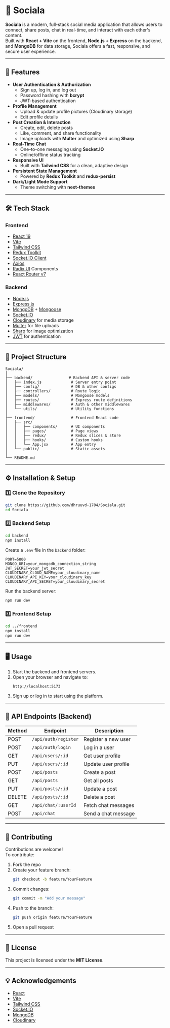 # 📱 Sociala

**Sociala** is a modern, full-stack social media application that allows users to connect, share posts, chat in real-time, and interact with each other's content.  
Built with **React + Vite** on the frontend, **Node.js + Express** on the backend, and **MongoDB** for data storage, Sociala offers a fast, responsive, and secure user experience.

---

## 🚀 Features

- **User Authentication & Authorization**
  - Sign up, log in, and log out
  - Password hashing with **bcrypt**
  - JWT-based authentication
- **Profile Management**
  - Upload & update profile pictures (Cloudinary storage)
  - Edit profile details
- **Post Creation & Interaction**
  - Create, edit, delete posts
  - Like, comment, and share functionality
  - Image uploads with **Multer** and optimized using **Sharp**
- **Real-Time Chat**
  - One-to-one messaging using **Socket.IO**
  - Online/offline status tracking
- **Responsive UI**
  - Built with **Tailwind CSS** for a clean, adaptive design
- **Persistent State Management**
  - Powered by **Redux Toolkit** and **redux-persist**
- **Dark/Light Mode Support**
  - Theme switching with **next-themes**

---

## 🛠 Tech Stack

### **Frontend**
- [React 19](https://react.dev/)
- [Vite](https://vitejs.dev/)
- [Tailwind CSS](https://tailwindcss.com/)
- [Redux Toolkit](https://redux-toolkit.js.org/)
- [Socket.IO Client](https://socket.io/)
- [Axios](https://axios-http.com/)
- [Radix UI](https://www.radix-ui.com/) Components
- [React Router v7](https://reactrouter.com/)

### **Backend**
- [Node.js](https://nodejs.org/)
- [Express.js](https://expressjs.com/)
- [MongoDB](https://www.mongodb.com/) + [Mongoose](https://mongoosejs.com/)
- [Socket.IO](https://socket.io/)
- [Cloudinary](https://cloudinary.com/) for media storage
- [Multer](https://github.com/expressjs/multer) for file uploads
- [Sharp](https://sharp.pixelplumbing.com/) for image optimization
- [JWT](https://jwt.io/) for authentication

---

## 📂 Project Structure

```
Sociala/
│
├── backend/                # Backend API & server code
│   ├── index.js             # Server entry point
│   ├── config/              # DB & other configs
│   ├── controllers/         # Route logic
│   ├── models/              # Mongoose models
│   ├── routes/              # Express route definitions
│   ├── middlewares/         # Auth & other middlewares
│   └── utils/               # Utility functions
│
├── frontend/                # Frontend React code
│   ├── src/
│   │   ├── components/      # UI components
│   │   ├── pages/           # Page views
│   │   ├── redux/           # Redux slices & store
│   │   ├── hooks/           # Custom hooks
│   │   └── App.jsx          # App entry
│   └── public/              # Static assets
│
└── README.md
```

---

## ⚙️ Installation & Setup

### 1️⃣ Clone the Repository
```bash
git clone https://github.com/dhruuvd-1704/Sociala.git
cd Sociala
```

### 2️⃣ Backend Setup
```bash
cd backend
npm install
```

Create a `.env` file in the `backend` folder:
```env
PORT=5000
MONGO_URI=your_mongodb_connection_string
JWT_SECRET=your_jwt_secret
CLOUDINARY_CLOUD_NAME=your_cloudinary_name
CLOUDINARY_API_KEY=your_cloudinary_key
CLOUDINARY_API_SECRET=your_cloudinary_secret
```

Run the backend server:
```bash
npm run dev
```

### 3️⃣ Frontend Setup
```bash
cd ../frontend
npm install
npm run dev
```

---

## 🖥 Usage

1. Start the backend and frontend servers.
2. Open your browser and navigate to:
   ```
   http://localhost:5173
   ```
3. Sign up or log in to start using the platform.

---

## 📌 API Endpoints (Backend)

| Method | Endpoint                | Description               |
|--------|-------------------------|---------------------------|
| POST   | `/api/auth/register`    | Register a new user       |
| POST   | `/api/auth/login`       | Log in a user             |
| GET    | `/api/users/:id`        | Get user profile          |
| PUT    | `/api/users/:id`        | Update user profile       |
| POST   | `/api/posts`            | Create a post             |
| GET    | `/api/posts`            | Get all posts             |
| PUT    | `/api/posts/:id`        | Update a post             |
| DELETE | `/api/posts/:id`        | Delete a post             |
| GET    | `/api/chat/:userId`     | Fetch chat messages       |
| POST   | `/api/chat`             | Send a chat message       |

---

## 🤝 Contributing

Contributions are welcome!  
To contribute:
1. Fork the repo
2. Create your feature branch:
   ```bash
   git checkout -b feature/YourFeature
   ```
3. Commit changes:
   ```bash
   git commit -m "Add your message"
   ```
4. Push to the branch:
   ```bash
   git push origin feature/YourFeature
   ```
5. Open a pull request

---

## 📜 License
This project is licensed under the **MIT License**.

---

## 💡 Acknowledgements
- [React](https://react.dev/)
- [Vite](https://vitejs.dev/)
- [Tailwind CSS](https://tailwindcss.com/)
- [Socket.IO](https://socket.io/)
- [MongoDB](https://www.mongodb.com/)
- [Cloudinary](https://cloudinary.com/)

